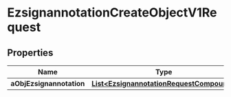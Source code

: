 

# EzsignannotationCreateObjectV1Request

## Properties

Name | Type | Description | Notes
------------ | ------------- | ------------- | -------------
**aObjEzsignannotation** | [**List&lt;EzsignannotationRequestCompound&gt;**](EzsignannotationRequestCompound.md) |  | 




